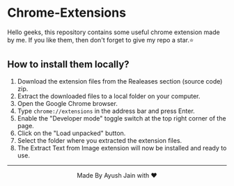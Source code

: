 # Chrome-Extensions
Hello geeks, this repository contains some useful chrome extension made by me.
If you like them, then don't forget to give my repo a star.⭐

## How to install them locally?
1. Download the extension files from the Realeases section (source code) zip.
2. Extract the downloaded files to a local folder on your computer.
3. Open the Google Chrome browser.
4. Type `chrome://extensions` in the address bar and press Enter.
5. Enable the "Developer mode" toggle switch at the top right corner of the page.
6. Click on the "Load unpacked" button.
7. Select the folder where you extracted the extension files.
8. The Extract Text from Image extension will now be installed and ready to use.

<hr>
<p align="center">
  Made By Ayush Jain with ❤️
  </p>
  

